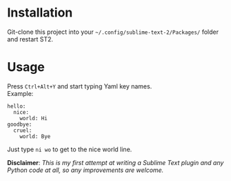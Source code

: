 # Installation
Git-clone this project into your `~/.config/sublime-text-2/Packages/` folder and restart ST2.

# Usage
Press `Ctrl+Alt+Y` and start typing Yaml key names.  
Example:

    hello:
      nice:
        world: Hi
    goodbye:
      cruel:
        world: Bye

Just type `ni wo` to get to the nice world line.

**Disclaimer**: *This is my first attempt at writing a Sublime Text plugin and any Python code at all, so any improvements are welcome.*
